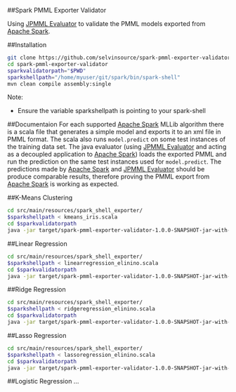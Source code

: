 ##Spark PMML Exporter Validator

Using [JPMML Evaluator] to validate the PMML models exported from [Apache Spark].

##Installation
```sh
git clone https://github.com/selvinsource/spark-pmml-exporter-validator.git
cd spark-pmml-exporter-validator
sparkvalidatorpath="$PWD"
sparkshellpath="/home/myuser/git/spark/bin/spark-shell"
mvn clean compile assembly:single
```
Note: 
* Ensure the variable sparkshellpath is pointing to your spark-shell 

##Documentaion
For each supported [Apache Spark] MLLib algorithm there is a scala file that generates a simple model and exports it to an xml file in PMML format. 
The scala also runs `model.predict` on some test instances of the training data set. 
The java evaluator (using [JPMML Evaluator] and acting as a decoupled application to [Apache Spark]) loads the exported PMML and run the prediction on the same test instances used for `model.predict`. 
The predictions made by [Apache Spark] and [JPMML Evaluator] should be produce comparable results, therefore proving the PMML export from [Apache Spark] is working as expected. 

##K-Means Clustering
```sh
cd src/main/resources/spark_shell_exporter/
$sparkshellpath < kmeans_iris.scala
cd $sparkvalidatorpath 
java -jar target/spark-pmml-exporter-validator-1.0.0-SNAPSHOT-jar-with-dependencies.jar KMeansModel
```

##Linear Regression
```sh
cd src/main/resources/spark_shell_exporter/
$sparkshellpath < linearregression_elinino.scala
cd $sparkvalidatorpath 
java -jar target/spark-pmml-exporter-validator-1.0.0-SNAPSHOT-jar-with-dependencies.jar LinearRegressionModel
```

##Ridge Regression
```sh
cd src/main/resources/spark_shell_exporter/
$sparkshellpath < ridgeregression_elinino.scala
cd $sparkvalidatorpath 
java -jar target/spark-pmml-exporter-validator-1.0.0-SNAPSHOT-jar-with-dependencies.jar RidgeRegressionModel
```

##Lasso Regression
```sh
cd src/main/resources/spark_shell_exporter/
$sparkshellpath < lassoregression_elinino.scala
cd $sparkvalidatorpath 
java -jar target/spark-pmml-exporter-validator-1.0.0-SNAPSHOT-jar-with-dependencies.jar LassoModel
```

##Logistic Regression
...

[JPMML Evaluator]:https://github.com/jpmml/jpmml-evaluator
[Apache Spark]:https://github.com/apache/spark